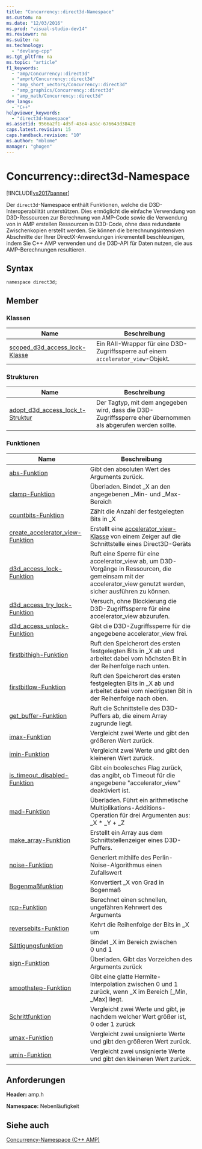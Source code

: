 ```yaml
---
title: "Concurrency::direct3d-Namespace"
ms.custom: na
ms.date: "12/03/2016"
ms.prod: "visual-studio-dev14"
ms.reviewer: na
ms.suite: na
ms.technology: 
  - "devlang-cpp"
ms.tgt_pltfrm: na
ms.topic: "article"
f1_keywords: 
  - "amp/Concurrency::direct3d"
  - "amprt/Concurrency::direct3d"
  - "amp_short_vectors/Concurrency::direct3d"
  - "amp_graphics/Concurrency::direct3d"
  - "amp_math/Concurrency::direct3d"
dev_langs: 
  - "C++"
helpviewer_keywords: 
  - "direct3d-Namespace"
ms.assetid: 9566a2f1-4d5f-43e4-a3ac-676643d38420
caps.latest.revision: 15
caps.handback.revision: "10"
ms.author: "mblome"
manager: "ghogen"
---
```

# Concurrency::direct3d-Namespace
[!INCLUDE[vs2017banner](../../../assembler/inline/includes/vs2017banner.md)]

Der `direct3d`\-Namespace enthält Funktionen, welche die D3D\-Interoperabilität unterstützen.  Dies ermöglicht die einfache Verwendung von D3D\-Ressourcen zur Berechnung von AMP\-Code sowie die Verwendung von in AMP erstellen Ressourcen in D3D\-Code, ohne dass redundante Zwischenkopien erstellt werden.  Sie können die berechnungsintensiven Abschnitte der Ihrer DirectX\-Anwendungen inkrementell beschleunigen, indem Sie C\+\+ AMP verwenden und die D3D\-API für Daten nutzen, die aus AMP\-Berechnungen resultieren.  
  
## Syntax  
  
```  
namespace direct3d;  
```  
  
## Member  
  
### Klassen  
  
|Name|**Beschreibung**|  
|----------|----------------------|  
|[scoped\_d3d\_access\_lock\-Klasse](../../../parallel/amp/reference/scoped-d3d-access-lock-class.md)|Ein RAII\-Wrapper für eine D3D\-Zugriffssperre auf einem `accelerator_view`\-Objekt.|  
  
### Strukturen  
  
|Name|**Beschreibung**|  
|----------|----------------------|  
|[adopt\_d3d\_access\_lock\_t\-Struktur](../../../parallel/amp/reference/adopt-d3d-access-lock-t-structure.md)|Der Tagtyp, mit dem angegeben wird, dass die D3D\-Zugriffssperre eher übernommen als abgerufen werden sollte.|  
  
### Funktionen  
  
|Name|**Beschreibung**|  
|----------|----------------------|  
|[abs\-Funktion](../Topic/abs%20Function.md)|Gibt den absoluten Wert des Arguments zurück.|  
|[clamp\-Funktion](../Topic/clamp%20Function.md)|Überladen.  Bindet \_X an den angegebenen \_Min\- und \_Max\-Bereich|  
|[countbits\-Funktion](../Topic/countbits%20Function.md)|Zählt die Anzahl der festgelegten Bits in \_X|  
|[create\_accelerator\_view\-Funktion](../Topic/create_accelerator_view%20Function.md)|Erstellt eine [accelerator\_view\-Klasse](../../../parallel/amp/reference/accelerator-view-class.md) von einem Zeiger auf die Schnittstelle eines Direct3D\-Geräts|  
|[d3d\_access\_lock\-Funktion](../Topic/d3d_access_lock%20Function.md)|Ruft eine Sperre für eine accelerator\_view ab, um D3D\-Vorgänge in Ressourcen, die gemeinsam mit der accelerator\_view genutzt werden, sicher ausführen zu können.|  
|[d3d\_access\_try\_lock\-Funktion](../Topic/d3d_access_try_lock%20Function.md)|Versuch, ohne Blockierung die D3D\-Zugriffssperre für eine accelerator\_view abzurufen.|  
|[d3d\_access\_unlock\-Funktion](../Topic/d3d_access_unlock%20Function.md)|Gibt die D3D\-Zugriffssperre für die angegebene accelerator\_view frei.|  
|[firstbithigh\-Funktion](../Topic/firstbithigh%20Function.md)|Ruft den Speicherort des ersten festgelegten Bits in \_X ab und arbeitet dabei vom höchsten Bit in der Reihenfolge nach unten.|  
|[firstbitlow\-Funktion](../Topic/firstbitlow%20Function.md)|Ruft den Speicherort des ersten festgelegten Bits in \_X ab und arbeitet dabei vom niedrigsten Bit in der Reihenfolge nach oben.|  
|[get\_buffer\-Funktion](../Topic/get_buffer%20Function.md)|Ruft die Schnittstelle des D3D\-Puffers ab, die einem Array zugrunde liegt.|  
|[imax\-Funktion](../Topic/imax%20Function.md)|Vergleicht zwei Werte und gibt den größeren Wert zurück.|  
|[imin\-Funktion](../Topic/imin%20Function.md)|Vergleicht zwei Werte und gibt den kleineren Wert zurück.|  
|[is\_timeout\_disabled\-Funktion](../Topic/is_timeout_disabled%20Function.md)|Gibt ein boolesches Flag zurück, das angibt, ob Timeout für die angegebene "accelerator\_view" deaktiviert ist.|  
|[mad\-Funktion](../Topic/mad%20Function.md)|Überladen.  Führt ein arithmetische Multiplikations\-Additions\-Operation für drei Argumenten aus: \_X \* \_Y \+ \_Z|  
|[make\_array\-Funktion](../Topic/make_array%20Function.md)|Erstellt ein Array aus dem Schnittstellenzeiger eines D3D\-Puffers.|  
|[noise\-Funktion](../Topic/noise%20Function.md)|Generiert mithilfe des Perlin\-Noise\-Algorithmus einen Zufallswert|  
|[Bogenmaßfunktion](../Topic/radians%20Function.md)|Konvertiert \_X von Grad in Bogenmaß|  
|[rcp\-Funktion](../Topic/rcp%20Function.md)|Berechnet einen schnellen, ungefähren Kehrwert des Arguments|  
|[reversebits\-Funktion](../Topic/reversebits%20Function.md)|Kehrt die Reihenfolge der Bits in \_X um|  
|[Sättigungsfunktion](../Topic/saturate%20Function.md)|Bindet \_X im Bereich zwischen 0 und 1|  
|[sign\-Funktion](../Topic/sign%20Function.md)|Überladen.  Gibt das Vorzeichen des Arguments zurück|  
|[smoothstep\-Funktion](../Topic/smoothstep%20Function.md)|Gibt eine glatte Hermite\-Interpolation zwischen 0 und 1 zurück, wenn \_X im Bereich \[\_Min, \_Max\] liegt.|  
|[Schrittfunktion](../Topic/step%20Function.md)|Vergleicht zwei Werte und gibt, je nachdem welcher Wert größer ist, 0 oder 1 zurück|  
|[umax\-Funktion](../Topic/umax%20Function.md)|Vergleicht zwei unsignierte Werte und gibt den größeren Wert zurück.|  
|[umin\-Funktion](../Topic/umin%20Function.md)|Vergleicht zwei unsignierte Werte und gibt den kleineren Wert zurück.|  
  
## Anforderungen  
 **Header:** amp.h  
  
 **Namespace:** Nebenläufigkeit  
  
## Siehe auch  
 [Concurrency\-Namespace \(C\+\+ AMP\)](../../../parallel/amp/reference/concurrency-namespace-cpp-amp.md)